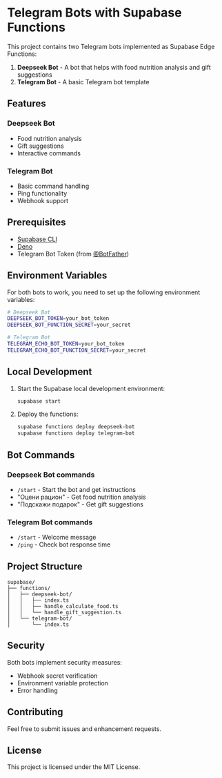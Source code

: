 # Telegram Bots with Supabase Functions

This project contains two Telegram bots implemented as Supabase Edge Functions:

1. **Deepseek Bot** - A bot that helps with food nutrition analysis and gift suggestions
2. **Telegram Bot** - A basic Telegram bot template

## Features

### Deepseek Bot

- Food nutrition analysis
- Gift suggestions
- Interactive commands

### Telegram Bot

- Basic command handling
- Ping functionality
- Webhook support

## Prerequisites

- [Supabase CLI](https://supabase.com/docs/guides/cli)
- [Deno](https://deno.land/)
- Telegram Bot Token (from [@BotFather](https://t.me/BotFather))

## Environment Variables

For both bots to work, you need to set up the following environment variables:

```bash
# Deepseek Bot
DEEPSEEK_BOT_TOKEN=your_bot_token
DEEPSEEK_BOT_FUNCTION_SECRET=your_secret

# Telegram Bot
TELEGRAM_ECHO_BOT_TOKEN=your_bot_token
TELEGRAM_ECHO_BOT_FUNCTION_SECRET=your_secret
```

## Local Development

1. Start the Supabase local development environment:

    ```bash
    supabase start
    ```

2. Deploy the functions:

    ```bash
    supabase functions deploy deepseek-bot
    supabase functions deploy telegram-bot
    ```

## Bot Commands

### Deepseek Bot commands

- `/start` - Start the bot and get instructions
- "Оцени рацион" - Get food nutrition analysis
- "Подскажи подарок" - Get gift suggestions

### Telegram Bot commands

- `/start` - Welcome message
- `/ping` - Check bot response time

## Project Structure

```schema
supabase/
├── functions/
│   ├── deepseek-bot/
│   │   ├── index.ts
│   │   ├── handle_calculate_food.ts
│   │   └── handle_gift_suggestion.ts
│   └── telegram-bot/
│       └── index.ts
```

## Security

Both bots implement security measures:

- Webhook secret verification
- Environment variable protection
- Error handling

## Contributing

Feel free to submit issues and enhancement requests.

## License

This project is licensed under the MIT License.
